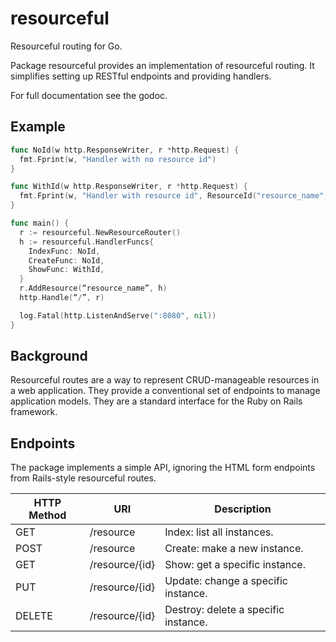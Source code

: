 # resourceful

Resourceful routing for Go.

Package resourceful provides an implementation of resourceful routing. It
simplifies setting up RESTful endpoints and providing handlers.

For full documentation see the godoc.

## Example

```Go
func NoId(w http.ResponseWriter, r *http.Request) {
  fmt.Fprint(w, "Handler with no resource id")
}

func WithId(w http.ResponseWriter, r *http.Request) {
  fmt.Fprint(w, "Handler with resource id", ResourceId("resource_name", r))
}

func main() {
  r := resourceful.NewResourceRouter()
  h := resourceful.HandlerFuncs{
    IndexFunc: NoId,
    CreateFunc: NoId,
    ShowFunc: WithId,
  }
  r.AddResource(“resource_name”, h)
  http.Handle(“/”, r)

  log.Fatal(http.ListenAndServe(":8080", nil))
}
```

## Background

Resourceful routes are a way to represent CRUD-manageable resources in a web
application. They provide a conventional set of endpoints to manage application
models. They are a standard interface for the Ruby on Rails framework.

## Endpoints

The package implements a simple API, ignoring the HTML form endpoints from
Rails-style resourceful routes.

|HTTP Method|URI           |Description
|-----------|--------------|------------------------------------|
|GET        |/resource     |Index: list all instances.          |
|POST       |/resource     |Create: make a new instance.        |
|GET        |/resource/{id}|Show: get a specific instance.      |
|PUT        |/resource/{id}|Update: change a specific instance. |
|DELETE     |/resource/{id}|Destroy: delete a specific instance.|
